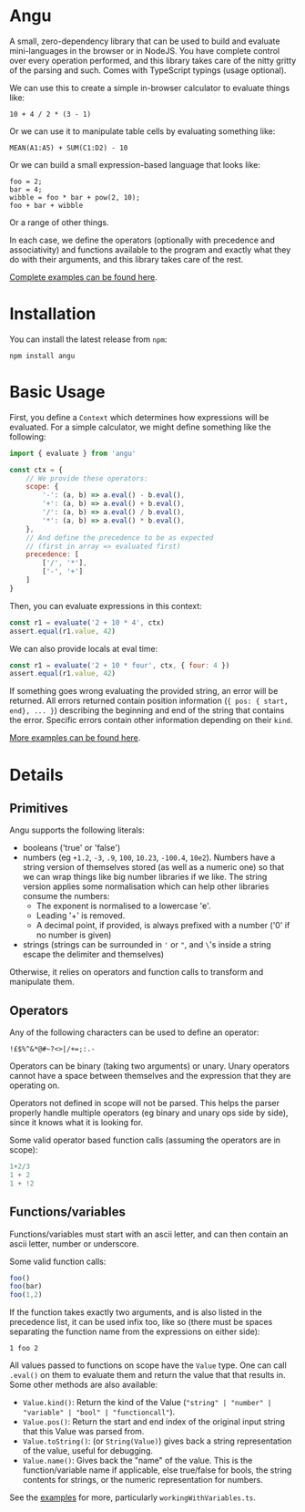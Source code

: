# Angu

A small, zero-dependency library that can be used to build and evaluate mini-languages in the browser 
or in NodeJS. You have complete control over every operation performed, and this library takes care of 
the nitty gritty of the parsing and such. Comes with TypeScript typings (usage optional).

We can use this to create a simple in-browser calculator to evaluate things like:

```
10 + 4 / 2 * (3 - 1)
```

Or we can use it to manipulate table cells by evaluating something like:

```
MEAN(A1:A5) + SUM(C1:D2) - 10
```

Or we can build a small expression-based language that looks like:

```
foo = 2;
bar = 4;
wibble = foo * bar + pow(2, 10);
foo + bar + wibble
```

Or a range of other things.

In each case, we define the operators (optionally with precedence and associativity) and functions available
to the program and exactly what they do with their arguments, and this library takes care of the rest.

[Complete examples can be found here][examples].

# Installation

You can install the latest release from `npm`:

```
npm install angu
```

# Basic Usage

First, you define a `Context` which determines how expressions will be evaluated. For a simple calculator,
we might define something like the following:

```javascript
import { evaluate } from 'angu'

const ctx = {
    // We provide these operators:
    scope: {
        '-': (a, b) => a.eval() - b.eval(),
        '+': (a, b) => a.eval() + b.eval(),
        '/': (a, b) => a.eval() / b.eval(),
        '*': (a, b) => a.eval() * b.eval(),
    },
    // And define the precedence to be as expected
    // (first in array => evaluated first)
    precedence: [
        ['/', '*'],
        ['-', '+']
    ]
}
```

Then, you can evaluate expressions in this context:

```javascript
const r1 = evaluate('2 + 10 * 4', ctx)
assert.equal(r1.value, 42)
```

We can also provide locals at eval time:

```javascript
const r1 = evaluate('2 + 10 * four', ctx, { four: 4 })
assert.equal(r1.value, 42)
```

If something goes wrong evaluating the provided string, an error will be returned. All errors returned
contain position information (`{ pos: { start, end}, ... }`) describing the beginning and end of the
string that contains the error. Specific errors contain other information depending on their `kind`.

[More examples can be found here][examples].

# Details

## Primitives

Angu supports the following literals:

- booleans ('true' or 'false')
- numbers (eg `+1.2`, `-3`, `.9`, `100`, `10.23`, `-100.4`, `10e2`). Numbers have a string version of themselves stored
  (as well as a numeric one) so that we can wrap things like big number libraries if we like. The string version
  applies some normalisation which can help other libraries consume the numbers:
  - The exponent is normalised to a lowercase 'e'.
  - Leading '+' is removed.
  - A decimal point, if provided, is always prefixed with a number ('0' if no number is given)
- strings (strings can be surrounded in `'` or `"`, and `\`'s inside a string escape the delimiter and themselves)

Otherwise, it relies on operators and function calls to transform and manipulate them.

## Operators

Any of the following characters can be used to define an operator:

```
!£$%^&*@#~?<>|/+=;:.-
```

Operators can be binary (taking two arguments) or unary. Unary operators cannot have a space between themselves and the
expression that they are operating on.

Operators not defined in scope will not be parsed. This helps the parser properly handle multiple operators (eg binary
and unary ops side by side), since it knows what it is looking for.

Some valid operator based function calls (assuming the operators are in scope):

```javascript
1+2/3
1 + 2
1 + !2
```

## Functions/variables

Functions/variables must start with an ascii letter, and can then contain an ascii letter, number or underscore.

Some valid function calls:

```javascript
foo()
foo(bar)
foo(1,2)
```

If the function takes exactly two arguments, and is also listed in the precedence list, it can be used infix
too, like so (there must be spaces separating the function name from the expressions on either side):

```
1 foo 2
```

All values passed to functions on scope have the `Value` type. One can call `.eval()` on them to evaluate them and
return the value that that results in. Some other methods are also available:

- `Value.kind()`: Return the kind of the Value (`"string" | "number" | "variable" | "bool" | "functioncall"`).
- `Value.pos()`: Return the start and end index of the original input string that this Value was parsed from.
- `Value.toString()`: (or `String(Value)`) gives back a string representation of the value, useful for debugging.
- `Value.name()`: Gives back the "name" of the value. This is the function/variable name if applicable, else
  true/false for bools, the string contents for strings, or the numeric representation for numbers.

See the [examples][examples] for more, particularly `workingWithVariables.ts`.

[examples]: https://github.com/jsdw/angu/blob/master/src/examples
